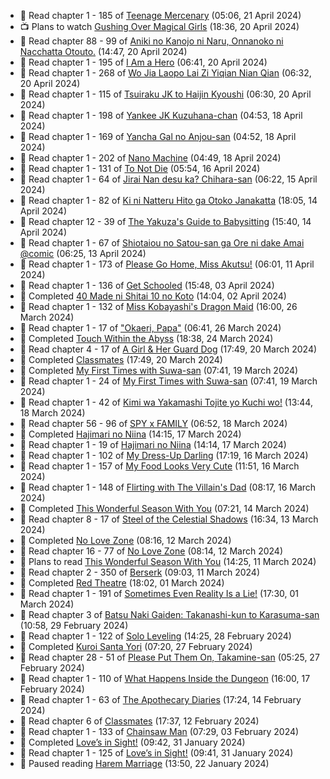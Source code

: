 <!-- ANILIST_ACTIVITY:start -->

-   📖 Read chapter 1 - 185 of [Teenage Mercenary](https://anilist.co/manga/126297) (05:06, 21 April 2024)
-   📺 Plans to watch [Gushing Over Magical Girls](https://anilist.co/anime/162780) (18:36, 20 April 2024)
-   📖 Read chapter 88 - 99 of [Aniki no Kanojo ni Naru, Onnanoko ni Nacchatta Otouto.](https://anilist.co/manga/173831) (14:47, 20 April 2024)
-   📖 Read chapter 1 - 195 of [I Am a Hero](https://anilist.co/manga/44440) (06:41, 20 April 2024)
-   📖 Read chapter 1 - 268 of [Wo Jia Laopo Lai Zi Yiqian Nian Qian](https://anilist.co/manga/146267) (06:32, 20 April 2024)
-   📖 Read chapter 1 - 115 of [Tsuiraku JK to Haijin Kyoushi](https://anilist.co/manga/99737) (06:30, 20 April 2024)
-   📖 Read chapter 1 - 198 of [Yankee JK Kuzuhana-chan](https://anilist.co/manga/116822) (04:53, 18 April 2024)
-   📖 Read chapter 1 - 169 of [Yancha Gal no Anjou-san](https://anilist.co/manga/101315) (04:52, 18 April 2024)
-   📖 Read chapter 1 - 202 of [Nano Machine](https://anilist.co/manga/120980) (04:49, 18 April 2024)
-   📖 Read chapter 1 - 131 of [To Not Die](https://anilist.co/manga/136099) (05:54, 16 April 2024)
-   📖 Read chapter 1 - 64 of [Jirai Nan desu ka? Chihara-san](https://anilist.co/manga/137714) (06:22, 15 April 2024)
-   📖 Read chapter 1 - 82 of [Ki ni Natteru Hito ga Otoko Janakatta](https://anilist.co/manga/149544) (18:05, 14 April 2024)
-   📖 Read chapter 12 - 39 of [The Yakuza's Guide to Babysitting](https://anilist.co/manga/107896) (15:40, 14 April 2024)
-   📖 Read chapter 1 - 67 of [Shiotaiou no Satou-san ga Ore ni dake Amai @comic](https://anilist.co/manga/123130) (06:25, 13 April 2024)
-   📖 Read chapter 1 - 173 of [Please Go Home, Miss Akutsu!](https://anilist.co/manga/113501) (06:01, 11 April 2024)
-   📖 Read chapter 1 - 136 of [Get Schooled](https://anilist.co/manga/128521) (15:48, 03 April 2024)
-   📖 Completed [40 Made ni Shitai 10 no Koto](https://anilist.co/manga/161929) (14:04, 02 April 2024)
-   📖 Read chapter 1 - 132 of [Miss Kobayashi's Dragon Maid](https://anilist.co/manga/86303) (16:00, 26 March 2024)
-   📖 Read chapter 1 - 17 of ["Okaeri, Papa"](https://anilist.co/manga/154376) (06:41, 26 March 2024)
-   📖 Completed [Touch Within the Abyss](https://anilist.co/manga/143079) (18:38, 24 March 2024)
-   📖 Read chapter 4 - 17 of [A Girl & Her Guard Dog](https://anilist.co/manga/106315) (17:49, 20 March 2024)
-   📖 Completed [Classmates](https://anilist.co/manga/39699) (17:49, 20 March 2024)
-   📖 Completed [My First Times with Suwa-san](https://anilist.co/manga/123238) (07:41, 19 March 2024)
-   📖 Read chapter 1 - 24 of [My First Times with Suwa-san](https://anilist.co/manga/123238) (07:41, 19 March 2024)
-   📖 Read chapter 1 - 42 of [Kimi wa Yakamashi Tojite yo Kuchi wo!](https://anilist.co/manga/149337) (13:44, 18 March 2024)
-   📖 Read chapter 56 - 96 of [SPY x FAMILY](https://anilist.co/manga/108556) (06:52, 18 March 2024)
-   📖 Completed [Hajimari no Niina](https://anilist.co/manga/56021) (14:15, 17 March 2024)
-   📖 Read chapter 1 - 19 of [Hajimari no Niina](https://anilist.co/manga/56021) (14:14, 17 March 2024)
-   📖 Read chapter 1 - 102 of [My Dress-Up Darling](https://anilist.co/manga/101583) (17:19, 16 March 2024)
-   📖 Read chapter 1 - 157 of [My Food Looks Very Cute](https://anilist.co/manga/129345) (11:51, 16 March 2024)
-   📖 Read chapter 1 - 148 of [Flirting with The Villain's Dad](https://anilist.co/manga/117581) (08:17, 16 March 2024)
-   📖 Completed [This Wonderful Season With You](https://anilist.co/manga/109987) (07:21, 14 March 2024)
-   📖 Read chapter 8 - 17 of [Steel of the Celestial Shadows](https://anilist.co/manga/119004) (16:34, 13 March 2024)
-   📖 Completed [No Love Zone](https://anilist.co/manga/115610) (08:16, 12 March 2024)
-   📖 Read chapter 16 - 77 of [No Love Zone](https://anilist.co/manga/115610) (08:14, 12 March 2024)
-   📖 Plans to read [This Wonderful Season With You](https://anilist.co/manga/109987) (14:25, 11 March 2024)
-   📖 Read chapter 2 - 350 of [Berserk](https://anilist.co/manga/30002) (09:03, 11 March 2024)
-   📖 Completed [Red Theatre](https://anilist.co/manga/98065) (18:02, 01 March 2024)
-   📖 Read chapter 1 - 191 of [Sometimes Even Reality Is a Lie!](https://anilist.co/manga/113076) (17:30, 01 March 2024)
-   📖 Read chapter 3 of [Batsu Naki Gaiden: Takanashi-kun to Karasuma-san](https://anilist.co/manga/169593) (10:58, 29 February 2024)
-   📖 Read chapter 1 - 122 of [Solo Leveling](https://anilist.co/manga/105398) (14:25, 28 February 2024)
-   📖 Completed [Kuroi Santa Yori](https://anilist.co/manga/175255) (07:20, 27 February 2024)
-   📖 Read chapter 28 - 51 of [Please Put Them On, Takamine-san](https://anilist.co/manga/107559) (05:25, 27 February 2024)
-   📖 Read chapter 1 - 110 of [What Happens Inside the Dungeon](https://anilist.co/manga/117728) (16:00, 17 February 2024)
-   📖 Read chapter 1 - 63 of [The Apothecary Diaries](https://anilist.co/manga/99022) (17:24, 14 February 2024)
-   📖 Read chapter 6 of [Classmates](https://anilist.co/manga/39699) (17:37, 12 February 2024)
-   📖 Read chapter 1 - 133 of [Chainsaw Man](https://anilist.co/manga/105778) (07:29, 03 February 2024)
-   📖 Completed [Love’s in Sight!](https://anilist.co/manga/107445) (09:42, 31 January 2024)
-   📖 Read chapter 1 - 125 of [Love’s in Sight!](https://anilist.co/manga/107445) (09:41, 31 January 2024)
-   📖 Paused reading [Harem Marriage](https://anilist.co/manga/86283) (13:50, 22 January 2024)

<!-- ANILIST_ACTIVITY:end -->
